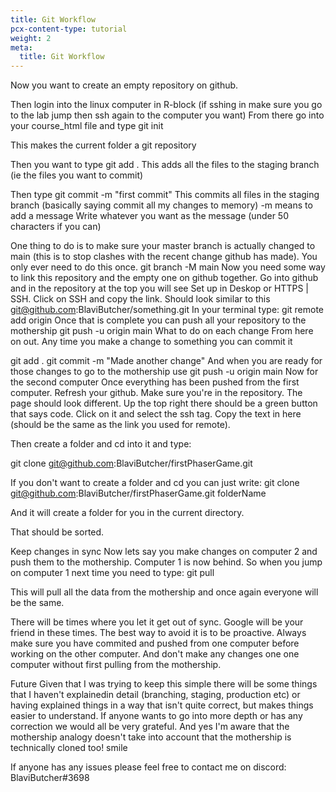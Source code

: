 ```yaml
---
title: Git Workflow
pcx-content-type: tutorial
weight: 2
meta:
  title: Git Workflow
---
```




Now you want to create an empty repository on github.

Then login into the linux computer in R-block (if sshing in make sure you go to the lab jump then ssh again to the computer you want)
From there go into your course_html file and type
git init

This makes the current folder a git repository

Then you want to type
git add .
This adds all the files to the staging branch (ie the files you want to commit)

Then type
git commit -m "first commit"
This commits all files in the staging branch (basically saying commit all my changes to memory)
-m means to add a message
Write whatever you want as the message (under 50 characters if you can)

One thing to do is to make sure your master branch is actually changed to main (this is to stop clashes with the recent change github has made). You
only ever need to do this once.
git branch -M main
Now you need some way to link this repository and the empty one on github together. Go into github and in the repository at the top you will see Set up in Deskop or HTTPS | SSH. Click on SSH and copy the link. Should look similar to this git@github.com:BlaviButcher/something.git
In your terminal type:
git remote add origin <that copied link>
Once that is complete you can push all your repository to the mothership
git push -u origin main
What to do on each change
From here on out. Any time you make a change to something you can commit it

git add .
git commit -m "Made another change"
And when you are ready for those changes to go to the mothership use
git push -u origin main
Now for the second computer
Once everything has been pushed from the first computer. Refresh your github. Make sure you're in the repository. The page should look different. Up the top right there should be a green button that says code. Click on it and select the ssh tag. Copy the text in here (should be the same as the link you used for remote).

Then create a folder and cd into it and type:

git clone git@github.com:BlaviButcher/firstPhaserGame.git

If you don't want to create a folder and cd you can just write:
git clone git@github.com:BlaviButcher/firstPhaserGame.git folderName

And it will create a folder for you in the current directory.

That should be sorted.

Keep changes in sync
Now lets say you make changes on computer 2 and push them to the mothership. Computer 1 is now behind. So when you jump on computer 1 next time you need to type:
git pull

This will pull all the data from the mothership and once again everyone will be the same.

There will be times where you let it get out of sync. Google will be your friend in these times. The best way to avoid it is to be proactive. Always make sure you have commited and pushed from one computer before working on the other computer. And don't make any changes one one computer without first pulling from the mothership.

Future
Given that I was trying to keep this simple there will be some things that I haven't explainedin detail (branching, staging, production etc) or having explained things in a way that isn't quite correct, but makes things easier to understand. If anyone wants to go into more depth or has any correction we would all be very grateful. And yes I'm aware that the mothership analogy doesn't take into account that the mothership is technically cloned too! smile

If anyone has any issues please feel free to contact me on discord: BlaviButcher#3698
